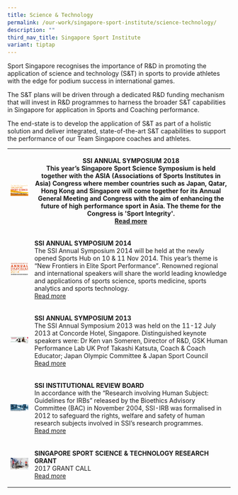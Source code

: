 ```yaml
---
title: Science & Technology
permalink: /our-work/singapore-sport-institute/science-technology/
description: ""
third_nav_title: Singapore Sport Institute
variant: tiptap
---
```

<p>Sport Singapore&nbsp;recognises the importance of R&amp;D in promoting
the application of science and technology (S&amp;T) in sports to provide
athletes with the edge for podium success in international games.&nbsp;</p>
<p>The S&amp;T plans will be driven through a dedicated R&amp;D funding mechanism
that will invest in R&amp;D programmes to harness the broader S&amp;T capabilities
in Singapore for application in Sports and Coaching performance.&nbsp;</p>
<p>The end-state is to develop the application of S&amp;T as part of a holistic
solution and deliver integrated, state-of-the-art S&amp;T capabilities
to support the performance of our Team Singapore coaches and athletes.</p>
<p></p>
<table>
<tbody>
<tr>
<th rowspan="1" colspan="1">
<div class="isomer-image-wrapper">
<img style="width: 100%" height="auto" width="100%" alt="SSI ANNUAL SYMPOSIUM 2018" src="/images/Our%20Work/Singapore%20Sports%20Institute/Science%20and%20Technology/SSI-Symposium-2018.jpeg">
</div>
</th>
<th rowspan="1" colspan="1">
<p><strong>SSI ANNUAL SYMPOSIUM 2018</strong> 
<br>This year’s Singapore Sport Science Symposium is held together with the
ASIA (Associations of Sports Institutes in Asia) Congress where member
countries such as Japan, Qatar, Hong Kong and Singapore will come together
for its Annual General Meeting and Congress with the aim of enhancing the
future of high performance sport in Asia. The theme for the Congress is
'Sport Integrity'.
<br><a href="/singapore-sport-institute/science-and-technology/ssi-annual-symposium-2018/" rel="noopener noreferrer nofollow" target="_blank">Read more</a>
</p>
</th>
</tr>
<tr>
<td rowspan="1" colspan="1">
<div class="isomer-image-wrapper">
<img style="width: 100%" height="auto" width="100%" alt="SSI ANNUAL SYMPOSIUM 2014" src="/images/Our%20Work/Singapore%20Sports%20Institute/Science%20and%20Technology/SSI_Symposium_2014.jpeg">
</div>
</td>
<td rowspan="1" colspan="1">
<p><strong>SSI ANNUAL SYMPOSIUM 2014</strong> 
<br>The SSI Annual Symposium 2014 will be held at the newly opened Sports
Hub on 10 &amp; 11 Nov 2014. This year’s theme is “New Frontiers in Elite
Sport Performance”. Renowned regional and international speakers will share
the world leading knowledge and applications of sports science, sports
medicine, sports analytics and sports technology.
<br><a href="/singapore-sport-institute/science-and-technology/ssi-annual-symposium-2014/" rel="noopener noreferrer nofollow" target="_blank">Read more</a>
</p>
</td>
</tr>
<tr>
<td rowspan="1" colspan="1">
<div class="isomer-image-wrapper">
<img style="width: 100%" height="auto" width="100%" alt="SSI ANNUAL SYMPOSIUM 2013" src="/images/Our%20Work/Singapore%20Sports%20Institute/Science%20and%20Technology/SSI_Annual_Symposium_2013.jpeg">
</div>
</td>
<td rowspan="1" colspan="1">
<p><strong>SSI ANNUAL SYMPOSIUM 2013</strong> 
<br>The SSI Annual Symposium 2013 was held on the 11-12 July 2013 at Concorde
Hotel, Singapore. Distinguished keynote speakers were: Dr Ken van Someren,
Director of R&amp;D, GSK Human Performance Lab UK Prof Takashi Katsuta,
Coach &amp; Coach Educator; Japan Olympic Committee &amp; Japan Sport Council
<br><a href="/singapore-sport-institute/science-and-technology/ssi-annual-symposium-2013/" rel="noopener noreferrer nofollow" target="_blank">Read more</a> 
</p>
</td>
</tr>
<tr>
<td rowspan="1" colspan="1">
<div class="isomer-image-wrapper">
<img style="width: 100%" height="auto" width="100%" alt="SSI INSTITUTIONAL REVIEW BOARD" src="/images/Our%20Work/Singapore%20Sports%20Institute/Science%20and%20Technology/SSI_IRB.png">
</div>
</td>
<td rowspan="1" colspan="1">
<p><strong>SSI INSTITUTIONAL REVIEW BOARD</strong> 
<br>In accordance with the “Research involving Human Subject: Guidelines for
IRBs” released by the Bioethics Advisory Committee (BAC) in November 2004,
SSI-IRB was formalised in 2012 to safeguard the rights, welfare and safety
of human research subjects involved in SSI’s research programmes.
<br><a href="/singapore-sport-institute/science-and-technology/ssi-institutional-review-board/" rel="noopener noreferrer nofollow" target="_blank">Read more</a> 
</p>
</td>
</tr>
<tr>
<td rowspan="1" colspan="1">
<div class="isomer-image-wrapper">
<img style="width: 100%" height="auto" width="100%" alt="" src="/images/Our%20Work/Singapore%20Sports%20Institute/Science%20and%20Technology/Science_and_Technology_SSI.jpeg">
</div>
</td>
<td rowspan="1" colspan="1">
<p><strong>SINGAPORE SPORT SCIENCE &amp; TECHNOLOGY RESEARCH GRANT</strong> 
<br>2017 GRANT CALL
<br><a href="/singapore-sport-institute/science-and-technology/singapore-sport-science-technology-research-grant/" rel="noopener noreferrer nofollow" target="_blank">Read more</a>
</p>
</td>
</tr>
</tbody>
</table>
<p></p>